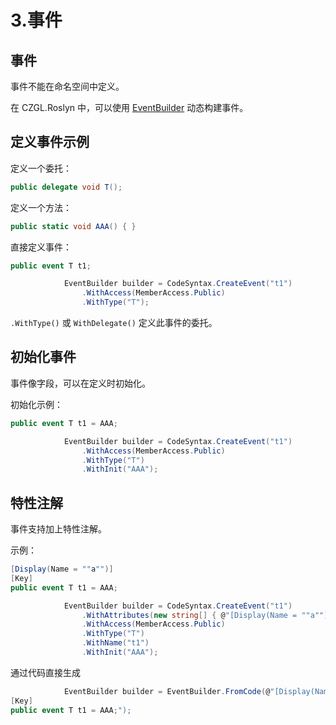 # 3.事件

## 事件

事件不能在命名空间中定义。

在 CZGL.Roslyn 中，可以使用 [EventBuilder](https://czgl-roslyn.github.io/czgl-roslyn/api/CZGL.Roslyn.EventBuilder.html) 动态构建事件。

## 定义事件示例

定义一个委托：

```csharp
public delegate void T();
```

定义一个方法：

```csharp
public static void AAA() { }
```

直接定义事件：

```csharp
public event T t1;
```

```csharp
            EventBuilder builder = CodeSyntax.CreateEvent("t1")
                .WithAccess(MemberAccess.Public)
                .WithType("T");
```

`.WithType()` 或 `WithDelegate()` 定义此事件的委托。

## 初始化事件

事件像字段，可以在定义时初始化。

初始化示例：

```csharp
public event T t1 = AAA;
```

```csharp
            EventBuilder builder = CodeSyntax.CreateEvent("t1")
                .WithAccess(MemberAccess.Public)
                .WithType("T")
                .WithInit("AAA");
```

## 特性注解

事件支持加上特性注解。

示例：

```csharp
[Display(Name = ""a"")]
[Key]
public event T t1 = AAA;
```

```csharp
            EventBuilder builder = CodeSyntax.CreateEvent("t1")
                .WithAttributes(new string[] { @"[Display(Name = ""a"")]", @"[Key]" })
                .WithAccess(MemberAccess.Public)
                .WithType("T")
                .WithName("t1")
                .WithInit("AAA");
```

通过代码直接生成

```csharp
            EventBuilder builder = EventBuilder.FromCode(@"[Display(Name = ""a"")]
[Key]
public event T t1 = AAA;");
```

